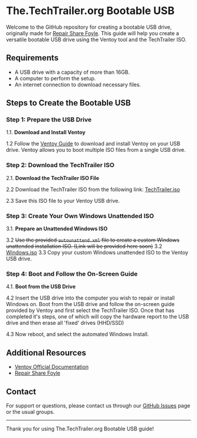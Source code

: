 # The.TechTrailer.org Bootable USB

Welcome to the GitHub repository for creating a bootable USB drive, originally made for [Repair Share Foyle](https://repairsharefoyle.org/). This guide will help you create a versatile bootable USB drive using the Ventoy tool and the TechTrailer ISO.

## Requirements

- A USB drive with a capacity of more than 16GB.
- A computer to perform the setup.
- An internet connection to download necessary files.

## Steps to Create the Bootable USB

### Step 1: Prepare the USB Drive

1.1. **Download and Install Ventoy**

1.2 Follow the [Ventoy Guide](https://www.ventoy.net/en/doc_start.html) to download and install Ventoy on your USB drive. Ventoy allows you to boot multiple ISO files from a single USB drive.

### Step 2: Download the TechTrailer ISO

2.1. **Download the TechTrailer ISO File**

2.2  Download the TechTrailer ISO from the following link: [TechTrailer.iso]([https://raw.githubusercontent.com/TheTechTrailer/BootableUSB/main/TechTrailer.iso](https://drive.google.com/drive/folders/1YpXacUijN4KrSnng_Fzw2qPI0MYfmBB6?usp=sharing))

2.3  Save this ISO file to your Ventoy USB drive.

### Step 3: Create Your Own Windows Unattended ISO

3.1. **Prepare an Unattended Windows ISO**

3.2  ~~Use the provided `autounattend.xml` file to create a custom Windows unattended installation ISO. (Link will be provided here soon)~~
3.2  [Windows.iso]([https://raw.githubusercontent.com/TheTechTrailer/BootableUSB/main/TechTrailer.iso](https://drive.google.com/drive/folders/1YpXacUijN4KrSnng_Fzw2qPI0MYfmBB6?usp=sharing))
3.3  Copy your custom Windows unattended ISO to the Ventoy USB drive.

### Step 4: Boot and Follow the On-Screen Guide

4.1. **Boot from the USB Drive**

4.2  Insert the USB drive into the computer you wish to repair or install Windows on. Boot from the USB drive and follow the on-screen guide provided by Ventoy and first select the TechTrailer ISO. Once that has completed it's steps, one of which will copy the hardware report to the USB drive and then erase all 'fixed' drives (HHD/SSD)

4.3 Now reboot, and select the automated Windows Install.

## Additional Resources

- [Ventoy Official Documentation](https://www.ventoy.net/en/doc_start.html)
- [Repair Share Foyle](https://repairsharefoyle.org/)

## Contact

For support or questions, please contact us through our [GitHub Issues](https://github.com/TheTechTrailer/BootableUSB/issues) page or the usual groups.

---

Thank you for using The.TechTrailer.org Bootable USB guide!
